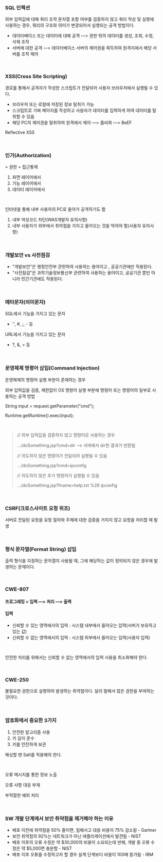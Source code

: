 ### SQL 인젝션

외부 입력값에 대해 쿼리 조작 문자열 포함 여부를 검증하지 않고 쿼리 작성 및 실행에 사용하는 경우, 쿼리의 구조와 의미가 변경되어서 실행되는 공격 방법이다.

- 데이터베이스 또는 데이터에 대해 공격 —> 권한 밖의 데이터를 생성, 조회, 수정, 삭제 조작
- 서버에 대한 공격 —> 데이터베이스 서버의 제어권을 획득하여 원격지에서 해당 서버를 조작 제어

<br>

### XSS(Cross Site Scripting)

경로를 통해서 공격자가 작성한 스크립트가 전달되어 사용자 브라우저에서 실행될 수 있다.

- 브라우저 또는 로컬에 저장된 정보 탈취가 가능
- 스크립트로 가짜 페이지를 작성하고 사용자가 데이터를 입력하게 하여 데이터를 탈취할 수 있음
- 해당 PC의 제어권을 탈취하여 원격에서 제어 —> 좀비화 —> BeEF

Reflective XSS

<br>

### 인가(Authorization)

= 권한 = 접근통제

1. 화면 레이어에서
2. 기능 레이어에서
3. 데이터 레이어에서

<br>

인터넷을 통해 내부 사용자의 PC로 들어가 공격하기도 함

1. 내부 악성코드 차단(WAS개발자 유의사항)
2. 내부 사용자가 외부에서 취약점을 가지고 들어오는 것을 막아야 함(사용자 유의사항)

<br>

### 개발보안 vs 사전점검

- \"개발보안"은 행정안전부 관련하여 사용하는 용어이고 , 공공기관에만 적용된다.
- \"사전점검"은 과학기술정보통신부 관련하여 사용하는 용어이고, 공공기관 뿐만 아니라 민간기관에도 적용된다.

<br>

### 메타문자(의미문자)

SQL에서 기능을 가지고 있는 문자

- \'', #, ;, - 등

URL에서 기능을 가지고 있는 문자

- ?, &, = 등

<br>

### 운영체제 명령어 삽입(Command Injection)

운영체제의 명령어 실행 부분이 존재하는 경우 

외부 입력값을 검증, 제한없이 OS 명령어 실행 부분에 명령어 또는 명령어의 일부로 사용하는 공격 방법

String input = request.getParameter("cmd");

Runtime.getRuntime().exec(input);

<br>

> // 외부 입력값을 검증하지 않고 명령어로 사용하는 경우
>
> …/doSomething.jsp?cmd=dir —> 서버에서 dir한 결과가 반환됨
>
> 
>
> // 의도하지 않은 명령어가 전달되어 실행될 수 있음
>
> …/doSomething.jsp?cmd=ipconfig
>
> 
>
> // 의도하지 않은 추가 명령어가 실행될 수 있음
>
> …/doSomething.jsp?fname=help.txt %26 ipconfig

<br>

### CSRF(크로스사이트 요청 위조)

서버로 전달된 요청을 요청 절차와 주체에 대한 검증을 거치지 않고 요청을 처리할 때 발생

<br>

### 형식 문자열(Format String) 삽입

출력 형식을 지정하는 문자열이 사용될 때, 그에 해당하는 값이 정의되지 않은 경우에 발생하는 문제이다.

<br>

### CWE-807

#### 프로그래밍 = 입력 —> 처리 —> 출력

#### 입력

- 신뢰할 수 있는 영역에서의 입력 : 시스템 내부에서 들어오는 입력(서버가 보유하고 있는 값)
- 신뢰할 수 없는 영역에서의 입력 : 시스템 외부에서 들어오는 입력(사용자 입력)

<br>

안전한 처리를 위해서는 신뢰할 수 없는 영역에서의 입력 사용을 최소화해야 한다.

<br>

### CWE-250

불필요한 권한으로 실행하여 발생하는 취약점이다. 달리 말해서 많은 권한을 부여하는 것이다.

<br>

### 암호화에서 중요한 3가지

1. 안전한 알고리즘 사용
2. 키 길이 준수
3. 키를 안전하게 보관

해싱할 땐 Salt를 적용해야 한다.

<br>

오류 메시지를 통한 정보 노출

오류 사항 대응 부재

부적절한 예외 처리

<br>

### SW 개발 단계에서 보안 취약점을 제거해야 하는 이유

- 배포 이전에 취약점을 50% 줄이면, 침해사고 대응 비용이 75% 감소됨 - Gartner
- 보안 취약점의 92%는 네트워크가 아닌 애플리케이션에서 발견됨 - NIST
- 배포 이후의 오류 수정은 약 \$30,000의 비용이 소요되는데 반해, 개발 중 오류 수정은 약 \$5,000면 충분함 - NIST
- 배포 이후 오류를 수정하고자 할 경우 설계 단계보다 비용이 100배 증가됨 - IBM